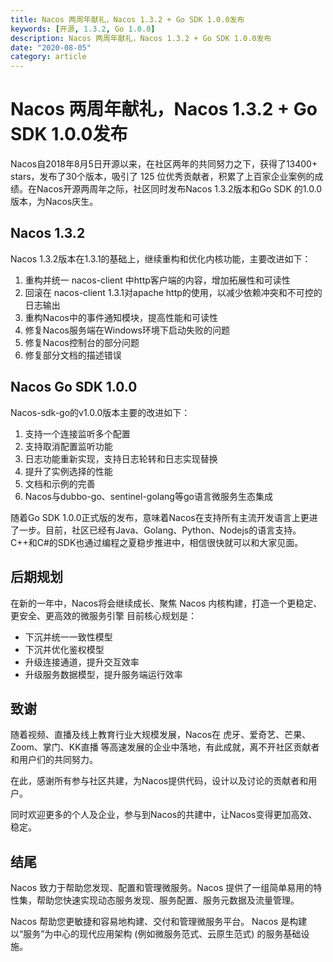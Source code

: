 ```yaml
---
title: Nacos 两周年献礼，Nacos 1.3.2 + Go SDK 1.0.0发布
keywords: [开源, 1.3.2, Go 1.0.0]
description: Nacos 两周年献礼，Nacos 1.3.2 + Go SDK 1.0.0发布
date: "2020-08-05"
category: article
---
```


# Nacos 两周年献礼，Nacos 1.3.2 + Go SDK 1.0.0发布

Nacos自2018年8月5日开源以来，在社区两年的共同努力之下，获得了13400+ stars，发布了30个版本，吸引了 125 位优秀贡献者，积累了上百家企业案例的成绩。在Nacos开源两周年之际，社区同时发布Nacos 1.3.2版本和Go SDK 的1.0.0版本，为Nacos庆生。

## Nacos 1.3.2

Nacos 1.3.2版本在1.3.1的基础上，继续重构和优化内核功能，主要改进如下：

1. 重构并统一 nacos-client 中http客户端的内容，增加拓展性和可读性
1. 回滚在 nacos-client 1.3.1对apache http的使用，以减少依赖冲突和不可控的日志输出
1. 重构Nacos中的事件通知模块，提高性能和可读性
1. 修复Nacos服务端在Windows环境下启动失败的问题
1. 修复Nacos控制台的部分问题
1. 修复部分文档的描述错误

## Nacos Go SDK 1.0.0

Nacos-sdk-go的v1.0.0版本主要的改进如下：

1. 支持一个连接监听多个配置
2. 支持取消配置监听功能
3. 日志功能重新实现，支持日志轮转和日志实现替换
4. 提升了实例选择的性能
5. 文档和示例的完善
6. Nacos与dubbo-go、sentinel-golang等go语言微服务生态集成

随着Go SDK 1.0.0正式版的发布，意味着Nacos在支持所有主流开发语言上更进了一步。目前，社区已经有Java、Golang、Python、Nodejs的语言支持。C++和C#的SDK也通过编程之夏稳步推进中，相信很快就可以和大家见面。

## 后期规划

在新的一年中，Nacos将会继续成长、聚焦 Nacos 内核构建，打造一个更稳定、更安全、更高效的微服务引擎
目前核心规划是：

- 下沉并统一一致性模型
- 下沉并优化鉴权模型
- 升级连接通道，提升交互效率
- 升级服务数据模型，提升服务端运行效率

## 致谢

随着视频、直播及线上教育行业大规模发展，Nacos在 虎牙、爱奇艺、芒果、Zoom、掌门、KK直播 等高速发展的企业中落地，有此成就，离不开社区贡献者和用户们的共同努力。

在此，感谢所有参与社区共建，为Nacos提供代码，设计以及讨论的贡献者和用户。

同时欢迎更多的个人及企业，参与到Nacos的共建中，让Nacos变得更加高效、稳定。

## 结尾
Nacos 致力于帮助您发现、配置和管理微服务。Nacos 提供了一组简单易用的特性集，帮助您快速实现动态服务发现、服务配置、服务元数据及流量管理。

Nacos 帮助您更敏捷和容易地构建、交付和管理微服务平台。 Nacos 是构建以“服务”为中心的现代应用架构 (例如微服务范式、云原生范式) 的服务基础设施。

